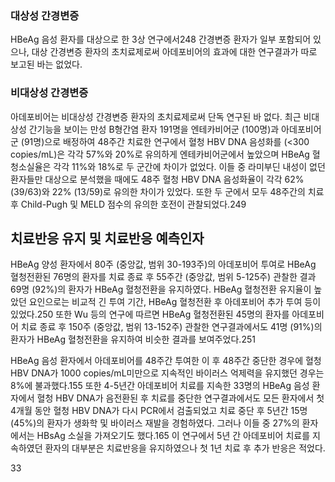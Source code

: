### 대상성 간경변증
HBeAg 음성 환자를 대상으로 한 3상 연구에서248 간경변증 환자가 일부 포함되어 있으나, 대상 간경변증 환자의 초치료제로써 아데포비어의 효과에 대한 연구결과가 따로 보고된 바는 없었다.

### 비대상성 간경변증
아데포비어는 비대상성 간경변증 환자의 초치료제로써 단독 연구된 바 없다. 최근 비대상성 간기능을 보이는 만성 B형간염 환자 191명을 엔테카비어군 (100명)과 아데포비어군 (91명)으로 배정하여 48주간 치료한 연구에서 혈청 HBV DNA 음성화를 (<300 copies/mL)은 각각 57%와 20%로 유의하게 엔테카비어군에서 높았으며 HBeAg 혈청소실율은 각각 11%와 18%로 두 군간에 차이가 없었다. 이들 중 라미부딘 내성이 없던 환자들만 대상으로 분석했을 때에도 48주 혈청 HBV DNA 음성화율이 각각 62% (39/63)와 22% (13/59)로 유의한 차이가 있었다. 또한 두 군에서 모두 48주간의 치료 후 Child-Pugh 및 MELD 점수의 유의한 호전이 관찰되었다.249

## 치료반응 유지 및 치료반응 예측인자
HBeAg 양성 환자에서 80주 (중앙값, 범위 30-193주)의 아데포비어 투여로 HBeAg 혈청전환된 76명의 환자를 치료 종료 후 55주간 (중앙값, 범위 5-125주) 관찰한 결과 69명 (92%)의 환자가 HBeAg 혈청전환을 유지하였다. HBeAg 혈청전환 유지율이 높았던 요인으로는 비교적 긴 투여 기간, HBeAg 혈청전환 후 아데포비어 추가 투여 등이 있었다.250 또한 Wu 등의 연구에 따르면 HBeAg 혈청전환된 45명의 환자를 아데포비어 치료 종료 후 150주 (중앙값, 범위 13-152주) 관찰한 연구결과에서도 41명 (91%)의 환자가 HBeAg 혈청전환을 유지하여 비슷한 결과를 보여주었다.251

HBeAg 음성 환자에서 아데포비어를 48주간 투여한 이 후 48주간 중단한 경우에 혈청 HBV DNA가 1000 copies/mL미만으로 지속적인 바이러스 억제력을 유지했던 경우는 8%에 불과했다.155 또한 4-5년간 아데포비어 치료를 지속한 33명의 HBeAg 음성 환자에서 혈청 HBV DNA가 음전환된 후 치료를 중단한 연구결과에서도 모든 환자에서 첫 4개월 동안 혈청 HBV DNA가 다시 PCR에서 검출되었고 치료 중단 후 5년간 15명 (45%)의 환자가 생화학 및 바이러스 재발을 경험하였다. 그러나 이들 중 27%의 환자에서는 HBsAg 소실을 가져오기도 했다.165 이 연구에서 5년 간 아데포비어 치료를 지속하였던 환자의 대부분은 치료반응을 유지하였으나 첫 1년 치료 후 추가 반응은 적었다.

<PAGE>33